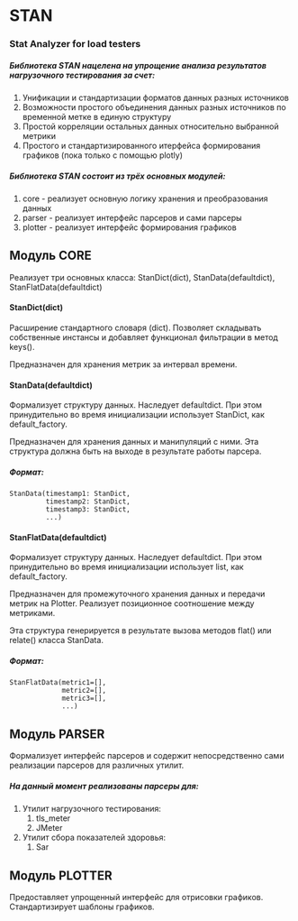 # STAN
### Stat Analyzer for load testers

##### Библиотека STAN нацелена на упрощение анализа результатов нагрузочного тестирования за счет:
1. Унификации и стандартизации форматов данных разных источников
2. Возможности простого объединения данных разных источников по временной метке в единую структуру
3. Простой корреляции остальных данных относительно выбранной метрики
4. Простого и стандартизированного итерфейса формирования графиков (пока только с помощью plotly)

##### Библиотека STAN состоит из трёх основных модулей:
1. core		- реализует основную логику хранения и преобразования данных
2. parser	- реализует интерфейс парсеров и сами парсеры
3. plotter	- реализует интерфейс формирования графиков



## Модуль CORE
Реализует три основных класса: StanDict(dict), StanData(defaultdict), StanFlatData(defaultdict)
#### StanDict(dict)
Расширение стандартного словаря (dict). Позволяет складывать собственные инстансы и добавляет функционал фильтрации в метод keys().

Предназначен для хранения метрик за интервал времени.

#### StanData(defaultdict)
Формализует структуру данных. Наследует defaultdict. При этом принудительно во время инициализации использует StanDict, как default_factory.

Предназначен для хранения данных и манипуляций с ними. Эта структура должна быть на выходе в результате работы парсера.
##### Формат:
	StanData(timestamp1: StanDict,
             timestamp2: StanDict,
             timestamp3: StanDict,
             ...)
	
#### StanFlatData(defaultdict)
Формализует структуру данных. Наследует defaultdict. При этом принудительно во время инициализации использует list, как default_factory.

Предназначен для промежуточного хранения данных и передачи метрик на Plotter. Реализует позиционное соотношение между метриками.

Эта структура генерируется в результате вызова методов flat() или relate() класса StanData.
##### Формат:
    StanFlatData(metric1=[],
                 metric2=[],
                 metric3=[],
                 ...)

## Модуль PARSER
Формализует интерфейс парсеров и содержит непосредственно сами реализации парсеров для различных утилит.
##### На данный момент реализованы парсеры для:
1. Утилит нагрузочного тестирования:
	1. tls_meter
	2. JMeter
2. Утилит сбора показателей здоровья:
	1. Sar

## Модуль PLOTTER
Предоставляет упрощенный интерфейс для отрисовки графиков. Стандартизирует шаблоны графиков.